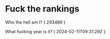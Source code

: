 # Fuck the rankings

Who the hell am I?
{ 293489 }

What fucking year is it?
[ 2024-02-11T09:31:29Z ]
